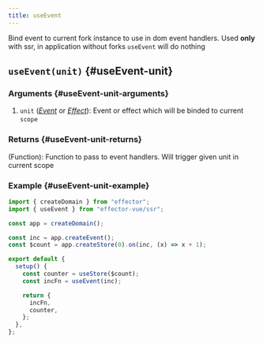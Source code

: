```yaml
---
title: useEvent
---
```


Bind event to current fork instance to use in dom event handlers. Used **only** with ssr, in application without forks `useEvent` will do nothing

## `useEvent(unit)` {#useEvent-unit}

### Arguments {#useEvent-unit-arguments}

1. `unit` ([_Event_](/api/effector/Event.md) or [_Effect_](/api/effector/Effect.md)): Event or effect which will be binded to current `scope`

### Returns {#useEvent-unit-returns}

(Function): Function to pass to event handlers. Will trigger given unit in current scope

### Example {#useEvent-unit-example}

```js
import { createDomain } from "effector";
import { useEvent } from "effector-vue/ssr";

const app = createDomain();

const inc = app.createEvent();
const $count = app.createStore(0).on(inc, (x) => x + 1);

export default {
  setup() {
    const counter = useStore($count);
    const incFn = useEvent(inc);

    return {
      incFn,
      counter,
    };
  },
};
```
